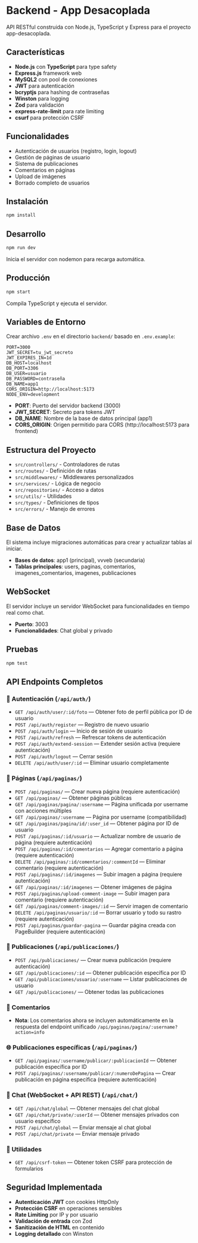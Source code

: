 # Backend - App Desacoplada

API RESTful construida con Node.js, TypeScript y Express para el proyecto app-desacoplada.

## Características

- **Node.js** con **TypeScript** para type safety
- **Express.js** framework web
- **MySQL2** con pool de conexiones
- **JWT** para autenticación
- **bcryptjs** para hashing de contraseñas
- **Winston** para logging
- **Zod** para validación
- **express-rate-limit** para rate limiting
- **csurf** para protección CSRF

## Funcionalidades

- Autenticación de usuarios (registro, login, logout)
- Gestión de páginas de usuario
- Sistema de publicaciones
- Comentarios en páginas
- Upload de imágenes
- Borrado completo de usuarios

## Instalación

```bash
npm install
```

## Desarrollo

```bash
npm run dev
```

Inicia el servidor con nodemon para recarga automática.

## Producción

```bash
npm start
```

Compila TypeScript y ejecuta el servidor.

## Variables de Entorno

Crear archivo `.env` en el directorio `backend/` basado en `.env.example`:

```env
PORT=3000
JWT_SECRET=tu_jwt_secreto
JWT_EXPIRES_IN=1d
DB_HOST=localhost
DB_PORT=3306
DB_USER=usuario
DB_PASSWORD=contraseña
DB_NAME=app1
CORS_ORIGIN=http://localhost:5173
NODE_ENV=development
```

- **PORT**: Puerto del servidor backend (3000)
- **JWT_SECRET**: Secreto para tokens JWT
- **DB_NAME**: Nombre de la base de datos principal (app1)
- **CORS_ORIGIN**: Origen permitido para CORS (http://localhost:5173 para frontend)

## Estructura del Proyecto

- `src/controllers/` - Controladores de rutas
- `src/routes/` - Definición de rutas
- `src/middlewares/` - Middlewares personalizados
- `src/services/` - Lógica de negocio
- `src/repositories/` - Acceso a datos
- `src/utils/` - Utilidades
- `src/types/` - Definiciones de tipos
- `src/errors/` - Manejo de errores

## Base de Datos

El sistema incluye migraciones automáticas para crear y actualizar tablas al iniciar.

- **Bases de datos**: app1 (principal), vvveb (secundaria)
- **Tablas principales**: users, paginas, comentarios, imagenes_comentarios, imagenes, publicaciones

## WebSocket

El servidor incluye un servidor WebSocket para funcionalidades en tiempo real como chat.

- **Puerto**: 3003
- **Funcionalidades**: Chat global y privado

## Pruebas

```bash
npm test
```

## API Endpoints Completos

### 🔐 Autenticación (`/api/auth/`)
- `GET /api/auth/user/:id/foto` — Obtener foto de perfil pública por ID de usuario
- `POST /api/auth/register` — Registro de nuevo usuario
- `POST /api/auth/login` — Inicio de sesión de usuario
- `POST /api/auth/refresh` — Refrescar tokens de autenticación
- `POST /api/auth/extend-session` — Extender sesión activa (requiere autenticación)
- `POST /api/auth/logout` — Cerrar sesión
- `DELETE /api/auth/user/:id` — Eliminar usuario completamente

### 📄 Páginas (`/api/paginas/`)
- `POST /api/paginas/` — Crear nueva página (requiere autenticación)
- `GET /api/paginas/` — Obtener páginas públicas
- `GET /api/paginas/pagina/:username` — Página unificada por username con acciones múltiples
- `GET /api/paginas/:username` — Página por username (compatibilidad)
- `GET /api/paginas/pagina/id/:user_id` — Obtener página por ID de usuario
- `POST /api/paginas/:id/usuario` — Actualizar nombre de usuario de página (requiere autenticación)
- `POST /api/paginas/:id/comentarios` — Agregar comentario a página (requiere autenticación)
- `DELETE /api/paginas/:id/comentarios/:commentId` — Eliminar comentario (requiere autenticación)
- `POST /api/paginas/:id/imagenes` — Subir imagen a página (requiere autenticación)
- `GET /api/paginas/:id/imagenes` — Obtener imágenes de página
- `POST /api/paginas/upload-comment-image` — Subir imagen para comentario (requiere autenticación)
- `GET /api/paginas/comment-images/:id` — Servir imagen de comentario
- `DELETE /api/paginas/usuario/:id` — Borrar usuario y todo su rastro (requiere autenticación)
- `POST /api/paginas/guardar-pagina` — Guardar página creada con PageBuilder (requiere autenticación)

### 📝 Publicaciones (`/api/publicaciones/`)
- `POST /api/publicaciones/` — Crear nueva publicación (requiere autenticación)
- `GET /api/publicaciones/:id` — Obtener publicación específica por ID
- `GET /api/publicaciones/usuario/:username` — Listar publicaciones de usuario
- `GET /api/publicaciones/` — Obtener todas las publicaciones

### 💬 Comentarios
- **Nota**: Los comentarios ahora se incluyen automáticamente en la respuesta del endpoint unificado `/api/paginas/pagina/:username?action=info`

### 🌐 Publicaciones específicas (`/api/paginas/`)
- `GET /api/paginas/:username/publicar/:publicacionId` — Obtener publicación específica por ID
- `POST /api/paginas/:username/publicar/:numeroDePagina` — Crear publicación en página específica (requiere autenticación)

### 💬 Chat (WebSocket + API REST) (`/api/chat/`)
- `GET /api/chat/global` — Obtener mensajes del chat global
- `GET /api/chat/private/:userId` — Obtener mensajes privados con usuario específico
- `POST /api/chat/global` — Enviar mensaje al chat global
- `POST /api/chat/private` — Enviar mensaje privado


### 🔧 Utilidades
- `GET /api/csrf-token` — Obtener token CSRF para protección de formularios

## Seguridad Implementada
- **Autenticación JWT** con cookies HttpOnly
- **Protección CSRF** en operaciones sensibles
- **Rate Limiting** por IP y por usuario
- **Validación de entrada** con Zod
- **Sanitización de HTML** en contenido
- **Logging detallado** con Winston